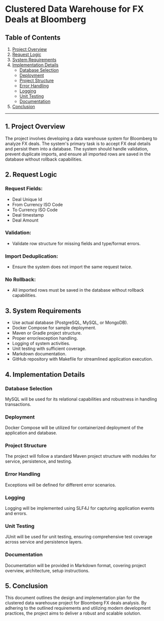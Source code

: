 # Clustered Data Warehouse for FX Deals at Bloomberg

## Table of Contents

1. [Project Overview](#project-overview)
2. [Request Logic](#request-logic)
3. [System Requirements](#system-requirements)
4. [Implementation Details](#implementation-details)
   - [Database Selection](#database-selection)
   - [Deployment](#deployment)
   - [Project Structure](#project-structure)
   - [Error Handling](#error-handling)
   - [Logging](#logging)
   - [Unit Testing](#unit-testing)
   - [Documentation](#documentation)
5. [Conclusion](#conclusion)

---

## 1. Project Overview <a id="project-overview"></a>

The project involves developing a data warehouse system for Bloomberg to analyze FX deals. The system's primary task is to accept FX deal details and persist them into a database. The system should handle validation, prevent duplicate imports, and ensure all imported rows are saved in the database without rollback capabilities.

## 2. Request Logic <a id="request-logic"></a>

### Request Fields:
- Deal Unique Id
- From Currency ISO Code
- To Currency ISO Code
- Deal timestamp
- Deal Amount 

### Validation:
- Validate row structure for missing fields and type/format errors.

### Import Deduplication:
- Ensure the system does not import the same request twice.

### No Rollback:
- All imported rows must be saved in the database without rollback capabilities.

## 3. System Requirements <a id="system-requirements"></a>

- Use actual database (PostgreSQL, MySQL, or MongoDB).
- Docker Compose for sample deployment.
- Maven or Gradle project structure.
- Proper error/exception handling.
- Logging of system activities.
- Unit testing with sufficient coverage.
- Markdown documentation.
- GitHub repository with Makefile for streamlined application execution.

## 4. Implementation Details <a id="implementation-details"></a>

### Database Selection <a id="database-selection"></a>

MySQL will be used for its relational capabilities and robustness in handling transactions.

### Deployment <a id="deployment"></a>

Docker Compose will be utilized for containerized deployment of the application and database.

### Project Structure <a id="project-structure"></a>

The project will follow a standard Maven project structure with modules for service, persistence, and testing.

### Error Handling <a id="error-handling"></a>

Exceptions will be defined for different error scenarios.

### Logging <a id="logging"></a>

Logging will be implemented using SLF4J for capturing application events and errors.

### Unit Testing <a id="unit-testing"></a>

JUnit will be used for unit testing, ensuring comprehensive test coverage across service and persistence layers.

### Documentation <a id="documentation"></a>

Documentation will be provided in Markdown format, covering project overview, architecture, setup instructions.

## 5. Conclusion <a id="conclusion"></a>

This document outlines the design and implementation plan for the clustered data warehouse project for Bloomberg FX deals analysis. By adhering to the outlined requirements and utilizing modern development practices, the project aims to deliver a robust and scalable solution.
